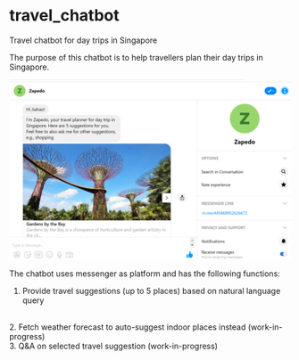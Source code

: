 # travel_chatbot
Travel chatbot for day trips in Singapore

The purpose of this chatbot is to help travellers plan their day trips in Singapore.

![chatbot screenshot](https://raw.githubusercontent.com/jiahao87/travel_chatbot/master/images/chatbot_screenshot.PNG)

The chatbot uses messenger as platform and has the following functions:
<br />
1. Provide travel suggestions (up to 5 places) based on natural language query
<br />
2. Fetch weather forecast to auto-suggest indoor places instead (work-in-progress)
<br />
3. Q&A on selected travel suggestion (work-in-progress)
